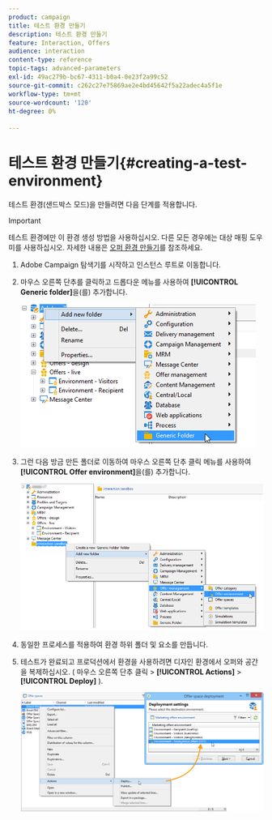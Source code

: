 ```yaml
---
product: campaign
title: 테스트 환경 만들기
description: 테스트 환경 만들기
feature: Interaction, Offers
audience: interaction
content-type: reference
topic-tags: advanced-parameters
exl-id: 49ac279b-bc67-4311-b0a4-0e23f2a99c52
source-git-commit: c262c27e75869ae2e4bd45642f5a22adec4a5f1e
workflow-type: tm+mt
source-wordcount: '120'
ht-degree: 0%

---
```


# 테스트 환경 만들기{#creating-a-test-environment}



테스트 환경(샌드박스 모드)을 만들려면 다음 단계를 적용합니다.

>[!IMPORTANT]
>
>테스트 환경에만 이 환경 생성 방법을 사용하십시오. 다른 모든 경우에는 대상 매핑 도우미를 사용하십시오. 자세한 내용은 [오퍼 환경 만들기](../../interaction/using/live-design-environments.md#creating-an-offer-environment)를 참조하세요.

1. Adobe Campaign 탐색기를 시작하고 인스턴스 루트로 이동합니다.
1. 마우스 오른쪽 단추를 클릭하고 드롭다운 메뉴를 사용하여 **[!UICONTROL Generic folder]**&#x200B;을(를) 추가합니다.

   ![](assets/offer_env_creation_001.png)

1. 그런 다음 방금 만든 폴더로 이동하여 마우스 오른쪽 단추 클릭 메뉴를 사용하여 **[!UICONTROL Offer environment]**&#x200B;을(를) 추가합니다.

   ![](assets/offer_env_creation_001bis.png)

1. 동일한 프로세스를 적용하여 환경 하위 폴더 및 요소를 만듭니다.
1. 테스트가 완료되고 프로덕션에서 환경을 사용하려면 디자인 환경에서 오퍼와 공간을 복제하십시오. ( 마우스 오른쪽 단추 클릭 > **[!UICONTROL Actions]** > **[!UICONTROL Deploy]** ).

   ![](assets/migration_interaction_5.png)
